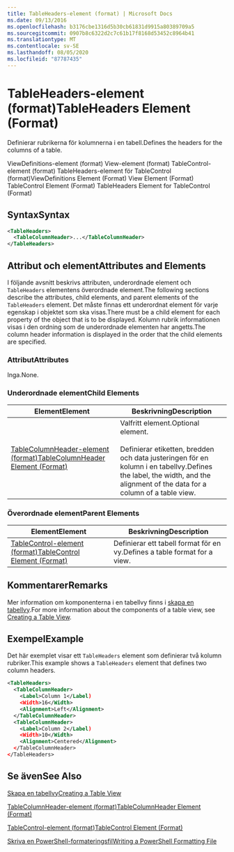 ```yaml
---
title: TableHeaders-element (format) | Microsoft Docs
ms.date: 09/13/2016
ms.openlocfilehash: b3176cbe1316d5b30cb61831d9915a80389709a5
ms.sourcegitcommit: 0907b8c6322d2c7c61b17f8168d53452c8964b41
ms.translationtype: MT
ms.contentlocale: sv-SE
ms.lasthandoff: 08/05/2020
ms.locfileid: "87787435"
---
```

# <a name="tableheaders-element-format"></a><span data-ttu-id="1fbf2-102">TableHeaders-element (format)</span><span class="sxs-lookup"><span data-stu-id="1fbf2-102">TableHeaders Element (Format)</span></span>

<span data-ttu-id="1fbf2-103">Definierar rubrikerna för kolumnerna i en tabell.</span><span class="sxs-lookup"><span data-stu-id="1fbf2-103">Defines the headers for the columns of a table.</span></span>

<span data-ttu-id="1fbf2-104">ViewDefinitions-element (format) View-element (format) TableControl-element (format) TableHeaders-element för TableControl (format)</span><span class="sxs-lookup"><span data-stu-id="1fbf2-104">ViewDefinitions Element (Format) View Element (Format) TableControl Element (Format) TableHeaders Element for TableControl (Format)</span></span>

## <a name="syntax"></a><span data-ttu-id="1fbf2-105">Syntax</span><span class="sxs-lookup"><span data-stu-id="1fbf2-105">Syntax</span></span>

```xml
<TableHeaders>
  <TableColumnHeader>...</TableColumnHeader>
</TableHeaders>

```

## <a name="attributes-and-elements"></a><span data-ttu-id="1fbf2-106">Attribut och element</span><span class="sxs-lookup"><span data-stu-id="1fbf2-106">Attributes and Elements</span></span>

<span data-ttu-id="1fbf2-107">I följande avsnitt beskrivs attributen, underordnade element och `TableHeaders` elementens överordnade element.</span><span class="sxs-lookup"><span data-stu-id="1fbf2-107">The following sections describe the attributes, child elements, and parent elements of the `TableHeaders` element.</span></span> <span data-ttu-id="1fbf2-108">Det måste finnas ett underordnat element för varje egenskap i objektet som ska visas.</span><span class="sxs-lookup"><span data-stu-id="1fbf2-108">There must be a child element for each property of the object that is to be displayed.</span></span> <span data-ttu-id="1fbf2-109">Kolumn rubrik informationen visas i den ordning som de underordnade elementen har angetts.</span><span class="sxs-lookup"><span data-stu-id="1fbf2-109">The column header information is displayed in the order that the child elements are specified.</span></span>

### <a name="attributes"></a><span data-ttu-id="1fbf2-110">Attribut</span><span class="sxs-lookup"><span data-stu-id="1fbf2-110">Attributes</span></span>

<span data-ttu-id="1fbf2-111">Inga.</span><span class="sxs-lookup"><span data-stu-id="1fbf2-111">None.</span></span>

### <a name="child-elements"></a><span data-ttu-id="1fbf2-112">Underordnade element</span><span class="sxs-lookup"><span data-stu-id="1fbf2-112">Child Elements</span></span>

|<span data-ttu-id="1fbf2-113">Element</span><span class="sxs-lookup"><span data-stu-id="1fbf2-113">Element</span></span>|<span data-ttu-id="1fbf2-114">Beskrivning</span><span class="sxs-lookup"><span data-stu-id="1fbf2-114">Description</span></span>|
|-------------|-----------------|
|[<span data-ttu-id="1fbf2-115">TableColumnHeader-element (format)</span><span class="sxs-lookup"><span data-stu-id="1fbf2-115">TableColumnHeader Element (Format)</span></span>](./tablecolumnheader-element-format.md)|<span data-ttu-id="1fbf2-116">Valfritt element.</span><span class="sxs-lookup"><span data-stu-id="1fbf2-116">Optional element.</span></span><br /><br /> <span data-ttu-id="1fbf2-117">Definierar etiketten, bredden och data justeringen för en kolumn i en tabellvy.</span><span class="sxs-lookup"><span data-stu-id="1fbf2-117">Defines the label, the width, and the alignment of the data for a column of a table view.</span></span>|

### <a name="parent-elements"></a><span data-ttu-id="1fbf2-118">Överordnade element</span><span class="sxs-lookup"><span data-stu-id="1fbf2-118">Parent Elements</span></span>

|<span data-ttu-id="1fbf2-119">Element</span><span class="sxs-lookup"><span data-stu-id="1fbf2-119">Element</span></span>|<span data-ttu-id="1fbf2-120">Beskrivning</span><span class="sxs-lookup"><span data-stu-id="1fbf2-120">Description</span></span>|
|-------------|-----------------|
|[<span data-ttu-id="1fbf2-121">TableControl-element (format)</span><span class="sxs-lookup"><span data-stu-id="1fbf2-121">TableControl Element (Format)</span></span>](./tablecontrol-element-format.md)|<span data-ttu-id="1fbf2-122">Definierar ett tabell format för en vy.</span><span class="sxs-lookup"><span data-stu-id="1fbf2-122">Defines a table format for a view.</span></span>|

## <a name="remarks"></a><span data-ttu-id="1fbf2-123">Kommentarer</span><span class="sxs-lookup"><span data-stu-id="1fbf2-123">Remarks</span></span>

<span data-ttu-id="1fbf2-124">Mer information om komponenterna i en tabellvy finns i [skapa en tabellvy](./creating-a-table-view.md).</span><span class="sxs-lookup"><span data-stu-id="1fbf2-124">For more information about the components of a table view, see [Creating a Table View](./creating-a-table-view.md).</span></span>

## <a name="example"></a><span data-ttu-id="1fbf2-125">Exempel</span><span class="sxs-lookup"><span data-stu-id="1fbf2-125">Example</span></span>

<span data-ttu-id="1fbf2-126">Det här exemplet visar ett `TableHeaders` element som definierar två kolumn rubriker.</span><span class="sxs-lookup"><span data-stu-id="1fbf2-126">This example shows a `TableHeaders` element that defines two column headers.</span></span>

```xml
<TableHeaders>
  <TableColumnHeader>
    <Label>Column 1</Label)
    <Width>16</Width>
    <Alignment>Left</Alignment>
  </TableColumnHeader>
  <TableColumnHeader>
    <Label>Column 2</Label)
    <Width>10</Width>
    <Alignment>Centered</Alignment>
  </TableColumnHeader>
</TableHeaders>
```

## <a name="see-also"></a><span data-ttu-id="1fbf2-127">Se även</span><span class="sxs-lookup"><span data-stu-id="1fbf2-127">See Also</span></span>

[<span data-ttu-id="1fbf2-128">Skapa en tabellvy</span><span class="sxs-lookup"><span data-stu-id="1fbf2-128">Creating a Table View</span></span>](./creating-a-table-view.md)

[<span data-ttu-id="1fbf2-129">TableColumnHeader-element (format)</span><span class="sxs-lookup"><span data-stu-id="1fbf2-129">TableColumnHeader Element (Format)</span></span>](./tablecolumnheader-element-format.md)

[<span data-ttu-id="1fbf2-130">TableControl-element (format)</span><span class="sxs-lookup"><span data-stu-id="1fbf2-130">TableControl Element (Format)</span></span>](./tablecontrol-element-format.md)

[<span data-ttu-id="1fbf2-131">Skriva en PowerShell-formateringsfil</span><span class="sxs-lookup"><span data-stu-id="1fbf2-131">Writing a PowerShell Formatting File</span></span>](./writing-a-powershell-formatting-file.md)
